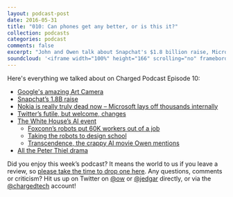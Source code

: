 ```yaml
---
layout: podcast-post
date: 2016-05-31
title: "010: Can phones get any better, or is this it?"
collection: podcasts
categories: podcast
comments: false
excerpt: "John and Owen talk about Snapchat's $1.8 billion raise, Microsoft's total layoffs of its phone division after licensing back to Nokia, the state of smartphones and how AI is creeping up on us... whether we like it or not."
soundcloud: '<iframe width="100%" height="166" scrolling="no" frameborder="no" src="https://w.soundcloud.com/player/?url=https%3A//api.soundcloud.com/tracks/284557173&amp;color=ff5500&amp;auto_play=false&amp;hide_related=false&amp;show_comments=true&amp;show_user=true&amp;show_reposts=false"></iframe>'
---
```

Here's everything we talked about on Charged Podcast Episode 10:
<ul>
	<li class="p1"><a href="http://www.theverge.com/2016/5/17/11686296/art-camera-google-cultural-institute">Google's amazing Art Camera</a></li>
	<li class="p1"><a href="http://techcrunch.com/2016/05/26/snapchat-series-f/">Snapchat’s 1.8B raise</a></li>
	<li class="p1"><a href="http://www.theverge.com/2016/5/25/11766344/microsoft-nokia-impairment-layoffs-may-2016">Nokia is really truly dead now – Microsoft lays off thousands internally</a></li>
	<li class="p1"><a href="https://blog.twitter.com/express-even-more-in-140-characters">Twitter’s futile, but welcome, changes</a></li>
	<li class="p1"><a href="http://www.wired.com/2016/05/white-house-finally-prepping-ai-powered-future/">The White House’s AI event</a>
<ul>
	<li class="p1"><a href="http://www.bbc.com/news/technology-36376966">Foxconn’s robots put 60K workers out of a job</a></li>
	<li class="p1"><a href="http://www.jon.gold/2016/05/robot-design-school/">Taking the robots to design school</a></li>
	<li class="p1"><a href="http://www.imdb.com/title/tt2209764/">Transcendence, the crappy AI movie Owen mentions</a></li>
</ul>
</li>
	<li class="p1"><a href="http://www.nytimes.com/2016/05/26/business/dealbook/peter-thiel-tech-billionaire-reveals-secret-war-with-gawker.html?_r=0">All the Peter Thiel drama</a></li>
</ul>
Did you enjoy this week’s podcast? It means the world to us if you leave a review, so <a href="https://itunes.apple.com/us/podcast/charged-tech-podcast/id1090693983?mt=2">please take the time to drop one here</a>. Any questions, comments or criticism? Hit us up on Twitter on <a href="http://twitter.com/ow">@ow</a> or <a href="http://twitter.com/jedgar">@jedgar</a> directly, or via the <a href="http://twitter.com/chargedtech">@chargedtech</a> account!